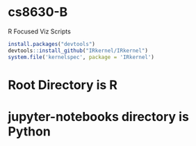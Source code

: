 # cs8630-B
R Focused Viz Scripts

```R
install.packages("devtools")
devtools::install_github("IRkernel/IRkernel")
system.file('kernelspec', package = 'IRkernel')
```

# Root Directory is R


# jupyter-notebooks directory is Python 